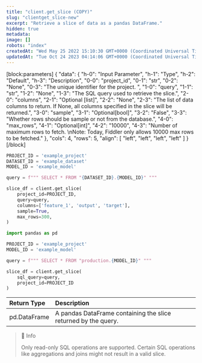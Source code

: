 ```yaml
---
title: "client.get_slice (COPY)"
slug: "clientget_slice-new"
excerpt: "Retrieve a slice of data as a pandas DataFrame."
hidden: true
metadata: 
image: []
robots: "index"
createdAt: "Wed May 25 2022 15:10:30 GMT+0000 (Coordinated Universal Time)"
updatedAt: "Tue Oct 24 2023 04:14:06 GMT+0000 (Coordinated Universal Time)"
---
```

[block:parameters]
{
  "data": {
    "h-0": "Input Parameter",
    "h-1": "Type",
    "h-2": "Default",
    "h-3": "Description",
    "0-0": "project_id",
    "0-1": "str",
    "0-2": "None",
    "0-3": "The unique identifier for the project. ",
    "1-0": "query",
    "1-1": "str",
    "1-2": "None",
    "1-3": "The SQL query used to retrieve the slice.",
    "2-0": "columns",
    "2-1": "Optional [list]",
    "2-2": "None",
    "2-3": "The list of data columns to return. If None, all columns specified in the slice will be returned.",
    "3-0": "sample",
    "3-1": "Optional[bool]",
    "3-2": "False",
    "3-3": "Whether rows should be sample or not from the database.",
    "4-0": "max_rows",
    "4-1": "Optional[int]",
    "4-2": "10000",
    "4-3": "Number of maximum rows to fetch.  \nNote: Today, Fiddler only allows 10000 max rows to be fetched."
  },
  "cols": 4,
  "rows": 5,
  "align": [
    "left",
    "left",
    "left",
    "left"
  ]
}
[/block]

```python Usage - Query a dataset
PROJECT_ID = 'example_project'
DATASET_ID = 'example_dataset'
MODEL_ID = 'example_model'

query = f""" SELECT * FROM "{DATASET_ID}.{MODEL_ID}" """

slice_df = client.get_slice(
    project_id=PROJECT_ID,
  	query=query,
  	columns=['feature_1', 'output', 'target'],
  	sample=True,
  	max_rows=300,
)
```
```python Usage - Query published events
import pandas as pd

PROJECT_ID = 'example_project'
MODEL_ID = 'example_model'

query = f""" SELECT * FROM "production.{MODEL_ID}" """

slice_df = client.get_slice(
    sql_query=query,
    project_id=PROJECT_ID
)
```

| Return Type  | Description                                                    |
| :----------- | :------------------------------------------------------------- |
| pd.DataFrame | A pandas DataFrame containing the slice returned by the query. |

> 📘 Info
> 
> Only read-only SQL operations are supported. Certain SQL operations like aggregations and joins might not result in a valid slice.